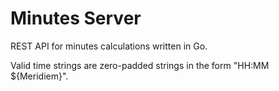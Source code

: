 # Minutes Server

REST API for minutes calculations written in Go.

Valid time strings are zero-padded strings in the form "HH:MM ${Meridiem}".
